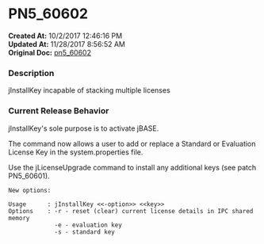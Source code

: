 # PN5_60602

**Created At:** 10/2/2017 12:46:16 PM  
**Updated At:** 11/28/2017 8:56:52 AM  
**Original Doc:** [pn5_60602](https://docs.jbase.com/36526-5-6-2-release-notes/pn5_60602)  


### Description

jInstallKey incapable of stacking multiple licenses



### Current Release Behavior

jInstallKey's sole purpose is to activate jBASE.

The command now allows a user to add or replace a Standard or Evaluation License Key in the system.properties file.

Use the jLicenseUpgrade command to install any additional keys (see patch PN5\_60601).

```
New options:

Usage      : jInstallKey <<-option>> <<key>>
Options    : -r - reset (clear) current license details in IPC shared memory
             -e - evaluation key
             -s - standard key
```
